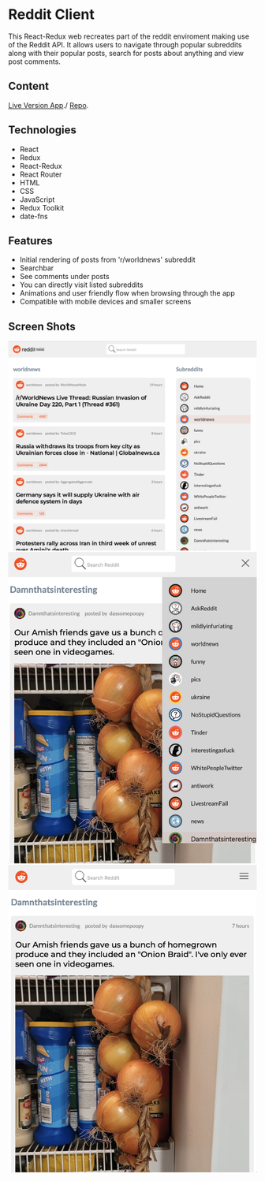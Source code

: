# Reddit Client

This React-Redux web recreates part of the reddit enviroment making use of the Reddit API. It allows users to navigate through popular subreddits along with their popular posts, search for posts about anything and view post comments.

## Content
[Live Version App](https://bucolic-douhua-981cd4.netlify.app)./
[Repo](https://github.com/DigitalDream23/myredditapp).

## Technologies

* React
* Redux
* React-Redux
* React Router
* HTML
* CSS
* JavaScript
* Redux Toolkit
* date-fns

## Features

* Initial rendering of posts from 'r/worldnews' subreddit
* Searchbar
* See comments under posts
* You can directly visit listed subreddits
* Animations and user friendly flow when browsing through the app
* Compatible with mobile devices and smaller screens


## Screen Shots

![Preview Image](./public/Resources/Screen%20Shot%201.png)
![Preview Image](./public/Resources/Screen%20Shot%202.png)
![Preview Image](./public/Resources/Screen%20Shot%203.png)

